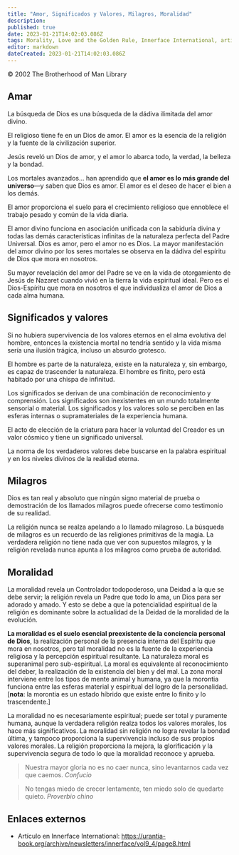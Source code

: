 ```yaml
---
title: "Amor, Significados y Valores, Milagros, Moralidad"
description:
published: true
date: 2023-01-21T14:02:03.086Z
tags: Morality, Love and the Golden Rule, Innerface International, article
editor: markdown
dateCreated: 2023-01-21T14:02:03.086Z
---
```


<p class="v-card v-sheet theme--light grey lighten-3 px-2">© 2002 The Brotherhood of Man Library</p>

## Amar

La búsqueda de Dios es una búsqueda de la dádiva ilimitada del amor divino.

El religioso tiene fe en un Dios de amor. El amor es la esencia de la religión y la fuente de la civilización superior.

Jesús reveló un Dios de amor, y el amor lo abarca todo, la verdad, la belleza y la bondad.

Los mortales avanzados... han aprendido que **el amor es lo más grande del universo**—y saben que Dios es amor. El amor es el deseo de hacer el bien a los demás.

El amor proporciona el suelo para el crecimiento religioso que ennoblece el trabajo pesado y común de la vida diaria.

El amor divino funciona en asociación unificada con la sabiduría divina y todas las demás características infinitas de la naturaleza perfecta del Padre Universal. Dios es amor, pero el amor no es Dios. La mayor manifestación del amor divino por los seres mortales se observa en la dádiva del espíritu de Dios que mora en nosotros.

Su mayor revelación del amor del Padre se ve en la vida de otorgamiento de Jesús de Nazaret cuando vivió en la tierra la vida espiritual ideal. Pero es el Dios-Espíritu que mora en nosotros el que individualiza el amor de Dios a cada alma humana.

## Significados y valores

Si no hubiera supervivencia de los valores eternos en el alma evolutiva del hombre, entonces la existencia mortal no tendría sentido y la vida misma sería una ilusión trágica, incluso un absurdo grotesco.

El hombre es parte de la naturaleza, existe en la naturaleza y, sin embargo, es capaz de trascender la naturaleza. El hombre es finito, pero está habitado por una chispa de infinitud.

Los significados se derivan de una combinación de reconocimiento y comprensión. Los significados son inexistentes en un mundo totalmente sensorial o material. Los significados y los valores solo se perciben en las esferas internas o supramateriales de la experiencia humana.

El acto de elección de la criatura para hacer la voluntad del Creador es un valor cósmico y tiene un significado universal.

La norma de los verdaderos valores debe buscarse en la palabra espiritual y en los niveles divinos de la realidad eterna.

## Milagros

Dios es tan real y absoluto que ningún signo material de prueba o demostración de los llamados milagros puede ofrecerse como testimonio de su realidad.

La religión nunca se realza apelando a lo llamado milagroso. La búsqueda de milagros es un recuerdo de las religiones primitivas de la magia. La verdadera religión no tiene nada que ver con supuestos milagros, y la religión revelada nunca apunta a los milagros como prueba de autoridad.

## Moralidad

La moralidad revela un Controlador todopoderoso, una Deidad a la que se debe servir; la religión revela un Padre que todo lo ama, un Dios para ser adorado y amado. Y esto se debe a que la potencialidad espiritual de la religión es dominante sobre la actualidad de la Deidad de la moralidad de la evolución.

**La moralidad es el suelo esencial preexistente de la conciencia personal de Dios**, la realización personal de la presencia interna del Espíritu que mora en nosotros, pero tal moralidad no es la fuente de la experiencia religiosa y la percepción espiritual resultante. La naturaleza moral es superanimal pero sub-espiritual. La moral es equivalente al reconocimiento del deber, la realización de la existencia del bien y del mal. La zona moral interviene entre los tipos de mente animal y humana, ya que la morontia funciona entre las esferas material y espiritual del logro de la personalidad.\[**nota**: la morontia es un estado híbrido que existe entre lo finito y lo trascendente.\]

La moralidad no es necesariamente espiritual; puede ser total y puramente humana, aunque la verdadera religión realza todos los valores morales, los hace más significativos. La moralidad sin religión no logra revelar la bondad última, y ​​tampoco proporciona la supervivencia incluso de sus propios valores morales. La religión proporciona la mejora, la glorificación y la supervivencia segura de todo lo que la moralidad reconoce y aprueba.

> Nuestra mayor gloria no es no caer nunca, sino levantarnos cada vez que caemos.
> _Confucio_

> No tengas miedo de crecer lentamente, ten miedo solo de quedarte quieto.
> _Proverbio chino_

## Enlaces externos

* Artículo en Innerface International: https://urantia-book.org/archive/newsletters/innerface/vol9_4/page8.html